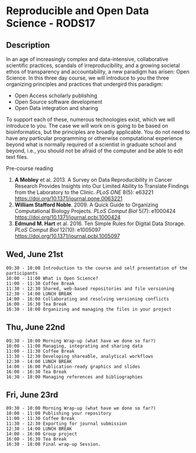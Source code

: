 Reproducible and Open Data Science - RODS17
===========================================

Description 
-------------

In an age of increasingly complex and data-intensive, collaborative scientific practices, scandals of irreproducibility, and a growing societal ethos of transparency and accountability, a new paradigm has arisen: Open Science. In this three day course, we will introduce to you the three organizing principles and practices that undergird this paradigm:
- Open Access scholarly publishing
- Open Source software development
- Open Data integration and sharing

To support each of these, numerous technologies exist, which we will introduce to you. The case we will work on is going to be based on bioinformatics, but the principles are broadly applicable. You do not need to have any particular programming or otherwise computational experience beyond what is normally required of a scientist in graduate school and beyond, i.e., you should not be afraid of the computer and be able to edit text files.

Pre-course reading
1. **A Mobley** et al. 2013. A Survey on Data Reproducibility in Cancer Research Provides Insights into Our Limited 
   Ability to Translate Findings from the Laboratory to the Clinic. _PLoS ONE_ 8(5): e63221 
   https://doi.org/10.1371/journal.pone.0063221
2. **William Stafford Noble**. 2009. A Quick Guide to Organizing Computational Biology Projects. 
   _PLoS Comput Biol_ 5(7): e1000424 https://doi.org/10.1371/journal.pcbi.1000424
3. **Edmund M. Hart** et al. 2016. Ten Simple Rules for Digital Data Storage. _PLoS Comput Biol_
   12(10): e1005097 https://doi.org/10.1371/journal.pcbi.1005097

Wed, June 21st
--------------

    09:30 - 10:00 Introduction to the course and self presentation of the participants
    10:00 - 11:00 What is Open Science?
    11:00 - 11:30 Coffee Break
    11:30 - 12:30 Shared, web-based repositories and file versioning
    12:30 - 14:00 LUNCH BREAK
    14:00 - 16:00 Collaborating and resolving versioning conflicts
    16:00 - 16:30 Tea Break
    16:30 - 18:00 Organizing and managing the files in your project
    
Thu, June 22nd
--------------

    09:30 - 10:00 Morning Wrap-up (what have we done so far?)
    10:00 - 11:00 Managing, integrating and sharing data
    11:00 - 11:30 Coffee Break
    11:30 - 12:30 Developing shareable, analytical workflows
    12:30 - 14:00 LUNCH BREAK
    14:00 - 16:00 Publication-ready graphics and slides
    16:00 - 16:30 Tea Break
    16:30 - 18:00 Managing references and bibliographies

Fri, June 23rd
--------------

    09:30 - 10:00 Morning Wrap-up (what have we done so far?)
    10:00 - 11:00 Publishing your repository
    11:00 - 11:30 Coffee Break
    11:30 - 12:30 Exporting for journal submission
    12:30 - 14:00 LUNCH BREAK
    14:00 - 16:00 Group project
    16:00 - 16:30 Tea Break
    16:30 - 18:00 Final wrap-up Session.

